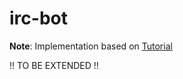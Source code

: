 # irc-bot


**Note**: Implementation based on [Tutorial](http://wiki.haskell.org/Roll_your_own_IRC_bot)

!! TO BE EXTENDED !!
